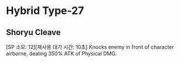 # Hybrid Type-27

## Shoryu Cleave

[SP 소모: 12][재사용 대기 시간: 10초] Knocks enemy in front of character airborne, dealing 350% ATK of Physical DMG.
